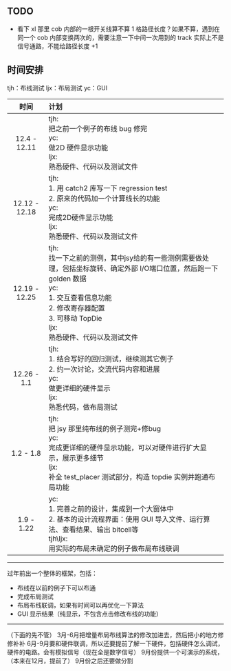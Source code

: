 ## TODO
- 看下 xl 那里 cob 内部的一根开关线算不算 1 格路径长度？如果不算，遇到在同一个 cob 内部变换两次的，需要注意一下中间一次用到的 track 实际上不是信号通路，不能给路径长度 +1 


## 时间安排

tjh：布线测试
ljx：布局测试
yc：GUI

|时间|计划|
|:-:|:-|
|12.4 - 12.11|tjh:<br>把之前一个例子的布线 bug 修完 <br> yc:<br> 做2D 硬件显示功能<br> ljx:<br> 熟悉硬件、代码以及测试文件|
|12.12 - 12.18|tjh:<br> 1. 用 catch2 库写一下 regression test  <br> 2. 原来的代码加一个计算线长的功能 <br> yc:<br> 完成2D硬件显示功能 <br> ljx:<br> 熟悉硬件、代码以及测试文件 |
|12.19 - 12.25|tjh:<br>找一下之前的测例，其中jsy给的有一些测例需要做处理，包括坐标旋转、确定外部 I/O端口位置，然后跑一下 golden 数据<br> yc:<br> 1. 交互查看信息功能 <br>2. 修改寄存器配置<br> 3. 可移动 TopDie <br> ljx:<br> 熟悉硬件、代码以及测试文件|
|12.26 - 1.1|tjh:<br>1. 结合写好的回归测试，继续测其它例子 <br> 2. 约一次讨论，交流代码内容和进展 <br> yc:<br> 做更详细的硬件显示 <br> ljx:<br> 熟悉代码，做布局测试|
|1.2 - 1.8|tjh:<br> 把 jsy 那里纯布线的例子测完+修bug <br> yc:<br> 完成更详细的硬件显示功能，可以对硬件进行扩大显示，展示更多细节 <br>ljx: <br> 补全 test_placer 测试部分，构造 topdie 实例并跑通布局功能|
|1.9 - 1.22|yc:<br> 1. 完善之前的设计，集成到一个大窗体中 <br> 2. 基本的设计流程界面：使用 GUI 导入文件、运行算法、查看结果、输出 bitcell等 <br> tjh\ljx:<br> 用实际的布局未确定的例子做布局布线联调|


****************************************************
过年前出一个整体的框架，包括：
  - 布线在以前的例子下可以布通
  - 完成布局测试
  - 布局布线联调，如果有时间可以再优化一下算法
  - GUI 显示结果（纯显示，不包含点击修改布线的功能）
****************************************************




（下面的先不管）
3月-6月把增量布局布线算法的修改加进去，然后把小的地方修修补补
6月-9月要和硬件联调，所以还要提前了解一下硬件，包括硬件怎么调试，硬件的电路。会有模拟信号（现在全是数字信号）
9月份提供一个可演示的系统，（本来在12月，提前了）
9月份之后还要做分割













